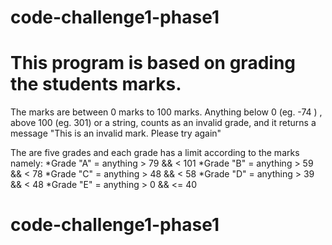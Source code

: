 # code-challenge1-phase1
# This program is based on grading the students marks.
The marks are between 0 marks to 100 marks.
Anything below 0 (eg. -74  ) , above 100 (eg. 301) or a string, counts as an invalid grade, and it returns a message "This is an invalid mark. Please try again"

The are five grades and each grade has a limit according to the marks namely:
*Grade "A" = anything > 79 && < 101
*Grade "B" = anything > 59 && < 78
*Grade "C" = anything > 48 && < 58
*Grade "D" = anything > 39 && < 48
*Grade "E" = anything > 0  && <= 40


# code-challenge1-phase1

